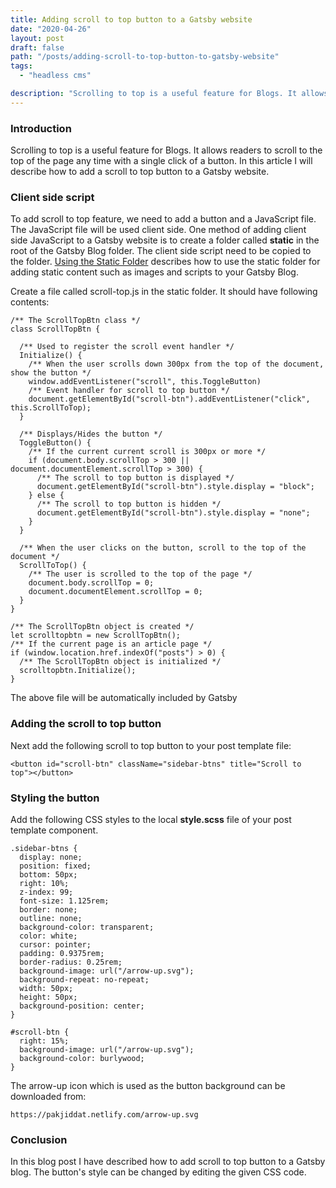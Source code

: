 ```yaml
---
title: Adding scroll to top button to a Gatsby website
date: "2020-04-26"
layout: post
draft: false
path: "/posts/adding-scroll-to-top-button-to-gatsby-website"
tags:
  - "headless cms"

description: "Scrolling to top is a useful feature for Blogs. It allows readers to scroll to the top of the page any time with a single click of a button. In this article I will describe how to add a scroll to top button to a Gatsby website."
---
```


### Introduction
Scrolling to top is a useful feature for Blogs. It allows readers to scroll to the top of the page any time with a single click of a button. In this article I will describe how to add a scroll to top button to a Gatsby website.

### Client side script
To add scroll to top feature, we need to add a button and a JavaScript file. The JavaScript file will be used client side. One method of adding client side JavaScript to a Gatsby website is to create a folder called **static** in the root of the Gatsby Blog folder. The client side script need to be copied to the folder. [Using the Static Folder](https://www.gatsbyjs.org/docs/static-folder/#when-to-use-the-static-folder) describes how to use the static folder for adding static content such as images and scripts to your Gatsby Blog.

Create a file called scroll-top.js in the static folder. It should have following contents:

```
/** The ScrollTopBtn class */
class ScrollTopBtn {

  /** Used to register the scroll event handler */
  Initialize() {
    /** When the user scrolls down 300px from the top of the document, show the button */
    window.addEventListener("scroll", this.ToggleButton)    
    /** Event handler for scroll to top button */
    document.getElementById("scroll-btn").addEventListener("click", this.ScrollToTop);
  }

  /** Displays/Hides the button */
  ToggleButton() {
    /** If the current current scroll is 300px or more */
    if (document.body.scrollTop > 300 || document.documentElement.scrollTop > 300) {
      /** The scroll to top button is displayed */
      document.getElementById("scroll-btn").style.display = "block";
    } else {
      /** The scroll to top button is hidden */
      document.getElementById("scroll-btn").style.display = "none";    
    }
  }

  /** When the user clicks on the button, scroll to the top of the document */
  ScrollToTop() {
    /** The user is scrolled to the top of the page */
    document.body.scrollTop = 0;
    document.documentElement.scrollTop = 0;
  }
}

/** The ScrollTopBtn object is created */
let scrolltopbtn = new ScrollTopBtn();
/** If the current page is an article page */
if (window.location.href.indexOf("posts") > 0) {
  /** The ScrollTopBtn object is initialized */
  scrolltopbtn.Initialize();
}
```

The above file will be automatically included by Gatsby

### Adding the scroll to top button
Next add the following scroll to top button to your post template file:

```
<button id="scroll-btn" className="sidebar-btns" title="Scroll to top"></button>
```

### Styling the button

Add the following CSS styles to the local **style.scss** file of your post template component.

```
.sidebar-btns {
  display: none;
  position: fixed;
  bottom: 50px;
  right: 10%;
  z-index: 99;
  font-size: 1.125rem;
  border: none;
  outline: none;
  background-color: transparent;
  color: white;
  cursor: pointer;
  padding: 0.9375rem;
  border-radius: 0.25rem;
  background-image: url("/arrow-up.svg");
  background-repeat: no-repeat;
  width: 50px;
  height: 50px;
  background-position: center;
}

#scroll-btn {
  right: 15%;
  background-image: url("/arrow-up.svg");
  background-color: burlywood;
}
```

The arrow-up icon which is used as the button background can be downloaded from:

```
https://pakjiddat.netlify.com/arrow-up.svg
```

### Conclusion
In this blog post I have described how to add scroll to top button to a Gatsby blog. The button's style can be changed by editing the given CSS code.
